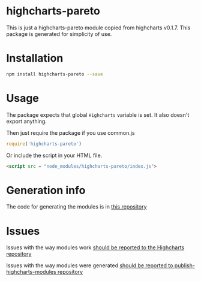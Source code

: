# highcharts-pareto
This is just a highcharts-pareto module copied from highcharts v0.1.7.
This package is generated for simplicity of use.

# Installation
```bash
npm install highcharts-pareto --save
```
# Usage
The package expects that global `Highcharts` variable is set.
It also doesn't export anything.

Then just require the package if you use common.js
```javascript
require('highcharts-pareto')
```

Or include the script in your HTML file.
```html
<script src = "node_modules/highcharts-pareto/index.js">
```

# Generation info
The code for generating the modules is in [this repository](https://github.com/kirjs/publish-highcharts-modules)

# Issues

Issues with the way modules work [should be reported to the Highcharts repository](https://github.com/highslide-software/highcharts.com/issues)

Issues with the way modules were generated [should be reported to publish-highcharts-modules repository](https://github.com/kirjs/publish-highcharts-modules)


